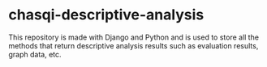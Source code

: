 # chasqi-descriptive-analysis
This repository is made with Django and Python and is used to store all the methods that return descriptive analysis results such as evaluation results, graph data, etc.
